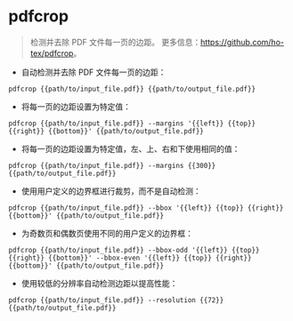 # pdfcrop

> 检测并去除 PDF 文件每一页的边距。
> 更多信息：<https://github.com/ho-tex/pdfcrop>。

- 自动检测并去除 PDF 文件每一页的边距：

`pdfcrop {{path/to/input_file.pdf}} {{path/to/output_file.pdf}}`

- 将每一页的边距设置为特定值：

`pdfcrop {{path/to/input_file.pdf}} --margins '{{left}} {{top}} {{right}} {{bottom}}' {{path/to/output_file.pdf}}`

- 将每一页的边距设置为特定值，左、上、右和下使用相同的值：

`pdfcrop {{path/to/input_file.pdf}} --margins {{300}} {{path/to/output_file.pdf}}`

- 使用用户定义的边界框进行裁剪，而不是自动检测：

`pdfcrop {{path/to/input_file.pdf}} --bbox '{{left}} {{top}} {{right}} {{bottom}}' {{path/to/output_file.pdf}}`

- 为奇数页和偶数页使用不同的用户定义的边界框：

`pdfcrop {{path/to/input_file.pdf}} --bbox-odd '{{left}} {{top}} {{right}} {{bottom}}' --bbox-even '{{left}} {{top}} {{right}} {{bottom}}' {{path/to/output_file.pdf}}`

- 使用较低的分辨率自动检测边距以提高性能：

`pdfcrop {{path/to/input_file.pdf}} --resolution {{72}} {{path/to/output_file.pdf}}`